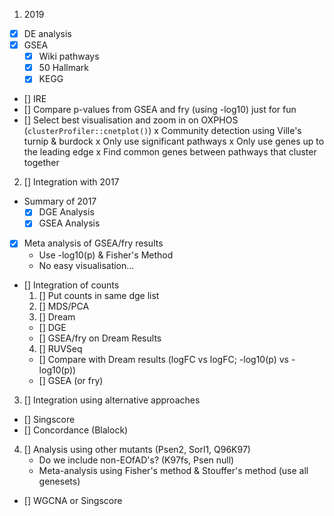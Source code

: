 1. 2019
  - [x] DE analysis
  - [x] GSEA
    - [x] Wiki pathways
    - [x] 50 Hallmark
    - [x] KEGG
  - [] IRE
  - [] Compare p-values from GSEA and fry (using -log10) just for fun
  - [] Select best visualisation and zoom in on OXPHOS (`clusterProfiler::cnetplot()`)
  x Community detection using Ville's turnip & burdock
    x Only use significant pathways
    x Only use genes up to the leading edge
    x Find common genes between pathways that cluster together

2. [] Integration with 2017
  - Summary of 2017
    - [x] DGE Analysis
    - [x] GSEA Analysis
  - [x] Meta analysis of GSEA/fry results
    - Use -log10(p) & Fisher's Method
    - No easy visualisation...
  - [] Integration of counts
    1. [] Put counts in same dge list
    2. [] MDS/PCA
    3. [] Dream
      - [] DGE
      - [] GSEA/fry on Dream Results
    4. [] RUVSeq
      - [] Compare with Dream results (logFC vs logFC; -log10(p) vs -log10(p))
      - [] GSEA (or fry)

  
3. [] Integration using alternative approaches
  - [] Singscore
  - [] Concordance (Blalock)
  
4. [] Analysis using other mutants (Psen2, Sorl1, Q96K97)
    - Do we include non-EOfAD's? (K97fs, Psen null)
    - Meta-analysis using Fisher's method & Stouffer's method (use all genesets)
  - [] WGCNA or Singscore
  